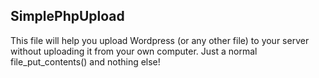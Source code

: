 ## SimplePhpUpload
This file will help you upload Wordpress (or any other file) to your server without uploading it from your own computer.
Just a normal file_put_contents() and nothing else!
